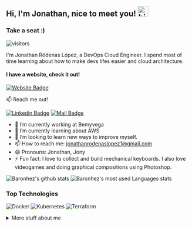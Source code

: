 ## Hi, I'm Jonathan, nice to meet you! <img src="https://user-images.githubusercontent.com/1303154/88677602-1635ba80-d120-11ea-84d8-d263ba5fc3c0.gif" width="28px" alt="hi"> 

### Take a seat :)
![visitors](https://visitor-badge.glitch.me/badge?page_id=Baronhez.Baronhez)

I'm Jonathan Ródenas López, a DevOps Cloud Engineer. I spend most of time learning about how to make devs lifes easier and cloud architecture.
#### I have a website, check it out!
[![Website Badge](https://img.shields.io/website-up-down-green-red/http/monip.org.svg)](https://jonthan.xyz/)

:mailbox: Reach me out! 

[![Linkedin Badge](https://img.shields.io/badge/-Jonathan-0e76a8?style=flat&labelColor=0e76a8&logo=linkedin&logoColor=white)](https://es.linkedin.com/in/jonathan-r%C3%B3denas-l%C3%B3pez-45400115a)  [![Mail Badge](https://img.shields.io/badge/-jonathanrodenaslopez1-c0392b?style=flat&labelColor=c0392b&logo=gmail&logoColor=white)](mailto:jonathanrodenaslopez1@gmail.com)


- 🔭 I’m currently working at Bemyvega
- 🌱 I’m currently learning about AWS
- 🤔 I’m looking to learn new ways to improve myself.
- 📫 How to reach me: jonathanrodenaslopez1@gmail.com
- 😄 Pronouns: Jonathan, Jony
- ⚡ Fun fact: I love to collect and build mechanical keyboards. I also love videogames and doing graphical compositions using Photoshop.

![Baronhez's github stats](https://github-readme-stats.vercel.app/api?username=Baronhez&count_private=true&custom_title=Jonathan%20Github%20Stats&theme=dracula&&hide_border=True&hide=contribs,prs) ![Baronhez's most used Languages stats](https://github-readme-stats.vercel.app/api/top-langs/?username=Baronhez&&layout=compact&hide_border=True&exclude_repo=My_Arch_Dotfiles&theme=dracula)


### Top Technologies

![Docker](https://img.shields.io/badge/docker-%230db7ed.svg?style=for-the-badge&logo=docker&logoColor=white) ![Kubernetes](https://img.shields.io/badge/kubernetes-%23326ce5.svg?style=for-the-badge&logo=kubernetes&logoColor=white) ![Terraform](https://img.shields.io/badge/terraform-%235835CC.svg?style=for-the-badge&logo=terraform&logoColor=white)

<details>
<summary>
  More stuff about me
</summary>

### Btw I use
[![Arch Badge](https://img.shields.io/badge/Arch_Linux-1793D1?style=for-the-badge&logo=arch-linux&logoColor=white)](https://wiki.archlinux.org/)
</details>
